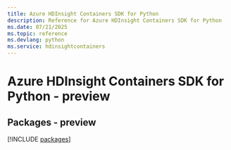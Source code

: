 ```yaml
---
title: Azure HDInsight Containers SDK for Python
description: Reference for Azure HDInsight Containers SDK for Python
ms.date: 07/21/2025
ms.topic: reference
ms.devlang: python
ms.service: hdinsightcontainers
---
```

# Azure HDInsight Containers SDK for Python - preview
## Packages - preview
[!INCLUDE [packages](hdinsight-containers-index.md)]
